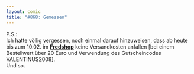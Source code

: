 ```yaml
---
layout: comic
title: "#868: Gemessen"
---
```

 

P.S.:<br />
Ich hatte völlig vergessen, noch einmal darauf hinzuweisen, dass ab heute bis zum 10.02. im <a href="http://www.spreadshirt.net/shop.php?sid=125913"><strong>Fredshop</strong></a> keine Versandkosten anfallen [bei einem Bestellwert über 20 Euro und Verwendung des Gutscheincodes VALENTINUS2008].
<br />
Und so.
